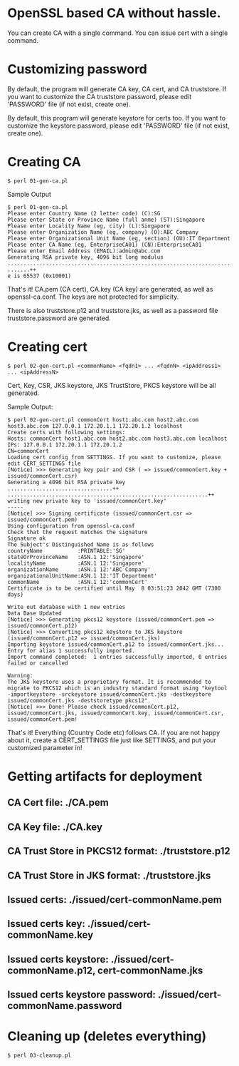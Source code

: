 # OpenSSL based CA without hassle. 

You can create CA with a single command.
You can issue cert with a single command.

# Customizing password
By default, the program will generate CA key, CA cert, and CA truststore.
If you want to customize the CA truststore password, please edit 'PASSWORD' file (if not exist, create one).

By default, this program will generate keystore for certs too. 
If you want to customize the keystore password, please edit 'PASSWORD' file (if not exist, create one).
# Creating CA
```
$ perl 01-gen-ca.pl 
```
Sample Output
```
$ perl 01-gen-ca.pl 
Please enter Country Name (2 letter code) (C):SG
Please enter State or Province Name (full anme) (ST):Singapore
Please enter Locality Name (eg, city) (L):Singapore
Please enter Organization Name (eg, company) (O):ABC Company
Please enter Organizational Unit Name (eg, section) (OU):IT Department
Please enter CA Name (eg, EnterpriseCA01) (CN):EnterpriseCA01
Please enter Email Address (EMAIL):admin@abc.com
Generating RSA private key, 4096 bit long modulus
........................................................................................................................++
.......++
e is 65537 (0x10001)
```
That's it! CA.pem (CA cert), CA.key (CA key) are generated, as well as openssl-ca.conf.
The keys are not protected for simplicity.

There is also truststore.p12 and truststore.jks, as well as a password file truststore.password are generated.

# Creating cert
```
$ perl 02-gen-cert.pl <commonName> <fqdn1> ... <fqdnN> <ipAddress1> ... <ipAddressN>
```
Cert, Key, CSR, JKS keystore, JKS TrustStore, PKCS keystore will be all generated.


Sample Output:
```
$ perl 02-gen-cert.pl commonCert host1.abc.com host2.abc.com host3.abc.com 127.0.0.1 172.20.1.1 172.20.1.2 localhost
Create certs with following settings:
Hosts: commonCert host1.abc.com host2.abc.com host3.abc.com localhost
IPs: 127.0.0.1 172.20.1.1 172.20.1.2
CN=commonCert
Loading cert config from SETTINGS. If you want to customize, please edit CERT_SETTINGS file
[Notice] >>> Generating key pair and CSR ( => issued/commonCert.key + issued/commonCert.csr)
Generating a 4096 bit RSA private key
.................................++
...............................................................++
writing new private key to 'issued/commonCert.key'
-----
[Notice] >>> Signing certificate (issued/commonCert.csr => issued/commonCert.pem)
Using configuration from openssl-ca.conf
Check that the request matches the signature
Signature ok
The Subject's Distinguished Name is as follows
countryName           :PRINTABLE:'SG'
stateOrProvinceName   :ASN.1 12:'Singapore'
localityName          :ASN.1 12:'Singapore'
organizationName      :ASN.1 12:'ABC Company'
organizationalUnitName:ASN.1 12:'IT Department'
commonName            :ASN.1 12:'commonCert'
Certificate is to be certified until May  8 03:51:23 2042 GMT (7300 days)

Write out database with 1 new entries
Data Base Updated
[Notice] >>> Generating pkcs12 keystore (issued/commonCert.pem => issued/commonCert.p12)
[Notice] >>> Converting pkcs12 keystore to JKS keystore (issued/commonCert.p12 => issued/commonCert.jks)
Importing keystore issued/commonCert.p12 to issued/commonCert.jks...
Entry for alias 1 successfully imported.
Import command completed:  1 entries successfully imported, 0 entries failed or cancelled

Warning:
The JKS keystore uses a proprietary format. It is recommended to migrate to PKCS12 which is an industry standard format using "keytool -importkeystore -srckeystore issued/commonCert.jks -destkeystore issued/commonCert.jks -deststoretype pkcs12".
[Notice] >>> Done! Please check issued/commonCert.p12, issued/commonCert.jks, issued/commonCert.key, issued/commonCert.csr, issued/commonCert.pem!
```
That's it! Everything (Country Code etc) follows CA. If you are not happy about it, create a CERT_SETTINGS file just like SETTINGS, and put your customized parameter in!

# Getting artifacts for deployment
## CA Cert file: ./CA.pem
## CA Key file: ./CA.key
## CA Trust Store in PKCS12 format: ./truststore.p12
## CA Trust Store in JKS format: ./truststore.jks
## Issued certs: ./issued/cert-commonName.pem
## Issued certs key: ./issued/cert-commonName.key
## Issued certs keystore: ./issued/cert-commonName.p12, cert-commonName.jks
## Issued certs keystore password: ./issued/cert-commonName.password

# Cleaning up (deletes everything)
```
$ perl 03-cleanup.pl
```

